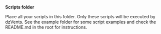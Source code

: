 **Scripts folder**

Place all your scripts in this folder. Only these scripts will be executed by dzVents. See the example folder for some script examples and check the README.md in the root for instructions.
